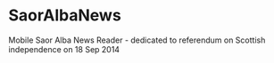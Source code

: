 SaorAlbaNews
============

Mobile Saor Alba News Reader - dedicated to referendum on Scottish independence on 18 Sep 2014
